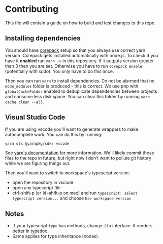 # Contributing

This file will contain a guide on how to build and test changes to this repo.

## Installing dependencies

You should have [corepack](https://nodejs.org/api/corepack.html) setup so that
you always use correct yarn version. Corepack gets installed automatically with
node.js. To check if you have it **enabled** run `yarn -v` in this repository.
If it outputs version greater than 3 then you are set. Otherwise you have to run
`corepack enable` (potentially with sudo). You only have to do this once.

Then you can run `yarn` to install dependencies. Do not be alarmed that no
`node_modules` folder is produced - this is correct. We use pnp with `globalCacheFolder`
enabled to deduplicate dependencies between projects and consume less disk space.
You can clear this folder by running `yarn cache clean --all`.

## Visual Studio Code

If you are using vscode you'll want to generate wrappers to make autocomplete
work. You can do this by running:

```bash
yarn dlx @yarnpkg/sdks vscode
```

See [yarn's documentation](https://yarnpkg.com/getting-started/editor-sdks/) for
more information. We'll likely commit those files to the repo in future, but
right now I don't want to pollute git history while we are figuring things out.

Then you'll want to switch to workspace's typescript version:

- open the repository in vscode
- open any typescript file
- ctrl-shift-p (or ⌘-shift-p on mac) and run `typescript: select typescript version...` and choose `Use workspace version`

## Notes

- If your typescript `type` has methods, change it to interface. It renders
  better in typedoc.
- Same applies for type inheritance (nodes).
